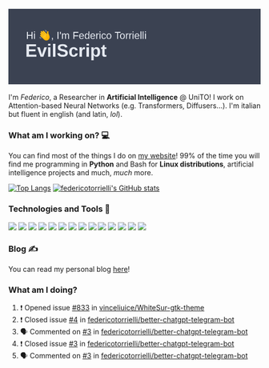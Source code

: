 ![Header](header.png)

I'm *Federico*, a Researcher in **Artificial Intelligence** @ UniTO! I work on Attention-based Neural Networks (e.g. Transformers, Diffusers...).
I'm italian but fluent in english (and latin, *lol*).

### What am I working on? 💻

You can find most of the things I do on [my website](https://www.evilscript.eu/)!
99% of the time you will find me programming in **Python** and Bash for **Linux distributions**, artificial intelligence projects and much, *much* more.

[![Top Langs](https://github-readme-stats.vercel.app/api/top-langs/?username=federicotorrielli&langs_count=3)](https://github.com/anuraghazra/github-readme-stats)
[![federicotorrielli's GitHub stats](https://github-readme-stats.vercel.app/api?username=federicotorrielli)](https://github.com/anuraghazra/github-readme-stats)

### Technologies and Tools 🔧
![](https://img.shields.io/badge/OS-Pop_OS!-informational?style=flat&logo=popos&logoColor=white&color=2bbc8a)
![](https://img.shields.io/badge/Editor-VSCode-informational?style=flat&logo=visualstudiocode&logoColor=white&color=2bbc8a)
![](https://img.shields.io/badge/Code-Python-informational?style=flat&logo=Python&logoColor=white&color=2bbc8a)
![](https://img.shields.io/badge/Code-Javascript-informational?style=flat&logo=Javascript&logoColor=white&color=2bbc8a)
![](https://img.shields.io/badge/Code-Java-informational?style=flat&logo=coffeescript&logoColor=white&color=2bbc8a)
![](https://img.shields.io/badge/Code-C-informational?style=flat&logo=C&logoColor=white&color=2bbc8a)
![](https://img.shields.io/badge/Code-Shell-informational?style=flat&logo=Shell&logoColor=white&color=2bbc8a)
![](https://img.shields.io/badge/Learning-Rust-informational?style=flat&logo=Rust&logoColor=white&color=2bbc8a)
![](https://img.shields.io/badge/Tools-PostgreSQL-informational?style=flat&logo=PostgreSQL&logoColor=white&color=e74c3c)
![](https://img.shields.io/badge/Tools-Docker-informational?style=flat&logo=Docker&logoColor=white&color=e74c3c)
![](https://img.shields.io/badge/Using-DuckDuckGO-informational?style=flat&logo=duckduckgo&logoColor=white&color=DE5833)
![](https://img.shields.io/badge/Hating-Windows-informational?style=flat&logo=windows&logoColor=white&color=0078D6)
![](https://img.shields.io/badge/Mail-ProtonMail-informational?style=flat&logo=protonmail&logoColor=white&color=8B89CC)
![](https://img.shields.io/badge/Loving-OpenAI-informational?style=flat&logo=openai&logoColor=white&color=412991)

### Blog ✍

You can read my personal blog [here](https://federicotorrielli.github.io/blog)!

### What am I doing?

<!--START_SECTION:activity-->
1. ❗️ Opened issue [#833](https://github.com/vinceliuice/WhiteSur-gtk-theme/issues/833) in [vinceliuice/WhiteSur-gtk-theme](https://github.com/vinceliuice/WhiteSur-gtk-theme)
2. ❗️ Closed issue [#4](https://github.com/federicotorrielli/better-chatgpt-telegram-bot/issues/4) in [federicotorrielli/better-chatgpt-telegram-bot](https://github.com/federicotorrielli/better-chatgpt-telegram-bot)
3. 🗣 Commented on [#3](https://github.com/federicotorrielli/better-chatgpt-telegram-bot/issues/3) in [federicotorrielli/better-chatgpt-telegram-bot](https://github.com/federicotorrielli/better-chatgpt-telegram-bot)
4. ❗️ Closed issue [#3](https://github.com/federicotorrielli/better-chatgpt-telegram-bot/issues/3) in [federicotorrielli/better-chatgpt-telegram-bot](https://github.com/federicotorrielli/better-chatgpt-telegram-bot)
5. 🗣 Commented on [#3](https://github.com/federicotorrielli/better-chatgpt-telegram-bot/issues/3) in [federicotorrielli/better-chatgpt-telegram-bot](https://github.com/federicotorrielli/better-chatgpt-telegram-bot)
<!--END_SECTION:activity-->
